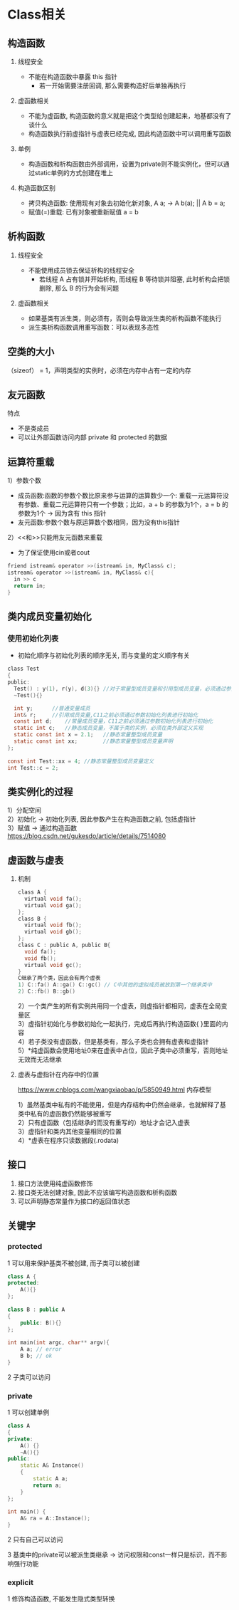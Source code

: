 # Class相关

## 构造函数

1. 线程安全
    - 不能在构造函数中暴露 this 指针
      - 若一开始需要注册回调, 那么需要构造好后单独再执行

2. 虚函数相关
    - 不能为虚函数, 构造函数的意义就是把这个类型给创建起来，地基都没有了谈什么  
    - 构造函数执行前虚指针与虚表已经完成, 因此构造函数中可以调用重写函数

3. 单例
    - 构造函数和析构函数由外部调用，设置为private则不能实例化，但可以通过static单例的方式创建在堆上  

4. 构造函数区别
    - 拷贝构造函数: 使用现有对象去初始化新对象, A a; -> A b(a); || A b = a;
    - 赋值(=)重载: 已有对象被重新赋值 a = b

## 析构函数

1. 线程安全

    - 不能使用成员锁去保证析构的线程安全
      - 若线程 A 占有锁并开始析构, 而线程 B 等待锁并阻塞, 此时析构会把锁删除, 那么 B 的行为会有问题

2. 虚函数相关

    - 如果基类有派生类，则必须有，否则会导致派生类的析构函数不能执行
    - 派生类析构函数调用重写函数：可以表现多态性  

## 空类的大小

（sizeof） = 1，声明类型的实例时，必须在内存中占有一定的内存  

## 友元函数

特点

- 不是类成员
- 可以让外部函数访问内部 private 和 protected 的数据

## 运算符重载  

1）参数个数  

- 成员函数:函数的参数个数比原来参与运算的运算数少一个: 重载一元运算符没有参数、重载二元运算符只有一个参数；比如，a + b 的参数为1个，a = b 的参数为1个 -> 因为含有 this 指针
- 友元函数:参数个数与原运算数个数相同，因为没有this指针  

2）<<和>>只能用友元函数来重载

- 为了保证使用cin或者cout  

```c
friend istream& operator >>(istream& in, MyClass& c);
istream& operator >>(istream& in, MyClass& c){
  in >> c
  return in;
}
```

## 类内成员变量初始化  

### 使用初始化列表

- 初始化顺序与初始化列表的顺序无关, 而与变量的定义顺序有关

```c
class Test
{
public:
  Test() : y(1), r(y), d(3){} //对于常量型成员变量和引用型成员变量，必须通过参数化列表的方式进行初始化。
  ~Test(){}

  int y;      //普通变量成员
  int& r;     //引用成员变量,C11之前必须通过参数初始化列表进行初始化
  const int d;    //常量成员变量，C11之前必须通过参数初始化列表进行初始化
  static int c;   //静态成员变量，不属于类的实例，必须在类外部定义实现
  static const int x = 2.1;   //静态常量整型成员变量
  static const int xx;        //静态常量整型成员变量声明
};
  
const int Test::xx = 4; //静态常量整型成员变量定义
int Test::c = 2;
```

## 类实例化的过程

1）分配空间  
2）初始化 -> 初始化列表, 因此参数产生在构造函数之前, 包括虚指针  
3）赋值 -> 通过构造函数  
<https://blog.csdn.net/gukesdo/article/details/7514080>

## 虚函数与虚表  

1. 机制  

    ```c
    class A {
      virtual void fa();
      virtual void ga();
    };
    class B {
      virtual void fb();
      virtual void gb();
    };
    class C : public A, public B{
      void fa();
      void fb();
      virtual void gc();
    }
    C继承了两个类，因此会有两个虚表
    1) C::fa() A::ga() C::gc() // C中其他的虚拟成员被放到第一个继承类中
    2) C::fb() B::gb()
    ```

    2）一个类产生的所有实例共用同一个虚表，则虚指针都相同，虚表在全局变量区  
    3）虚指针初始化与参数初始化一起执行，完成后再执行构造函数{ }里面的内容  
    4）若子类没有虚函数，但是基类有，那么子类也会拥有虚表和虚指针  
    5）*纯虚函数会使用地址0来在虚表中占位，因此子类中必须重写，否则地址无效而无法继承  

2. 虚表与虚指针在内存中的位置

    <https://www.cnblogs.com/wangxiaobao/p/5850949.html> 内存模型  

    1）虽然基类中私有的不能使用，但是内存结构中仍然会继承，也就解释了基类中私有的虚函数仍然能够被重写  
    2）只有虚函数（包括继承的而没有重写的）地址才会记入虚表  
    3）虚指针和类内其他变量相同的位置  
    4）*虚表在程序只读数据段(.rodata)

## 接口

1. 接口方法使用纯虚函数修饰
2. 接口类无法创建对象, 因此不应该编写构造函数和析构函数
3. 可以声明静态常量作为接口的返回值状态

## 关键字

### protected  

1 可以用来保护基类不被创建, 而子类可以被创建

```c++
class A { 
protected: 
    A(){}
};
 
class B : public A
{
    public: B(){}
};
 
int main(int argc, char** argv){
    A a; // error
    B b; // ok
}
```

2 子类可以访问  

### private

1 可以创建单例

```c++
class A
{
private:
    A() {}
    ~A(){}
public:
    static A& Instance()
    {
        static A a;
        return a;
    }
};
 
int main() {
    A& ra = A::Instance();
}
```

2 只有自己可以访问  

3 基类中的private可以被派生类继承 -> 访问权限和const一样只是标识，而不影响强行功能

### explicit

1 修饰构造函数, 不能发生隐式类型转换

